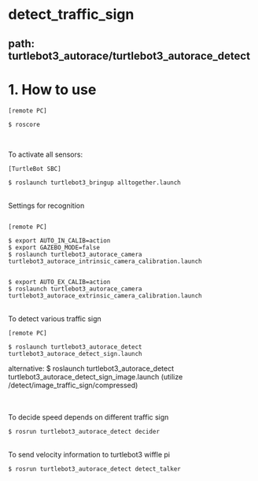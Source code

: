 # detect_traffic_sign
<h2> path: turtlebot3_autorace/turtlebot3_autorace_detect</h2>

<h1>1. How to use</h1>

<pre><code>[remote PC]<br>
$ roscore
</code></pre><br>

To activate all sensors:
<pre><code>[TurtleBot SBC] <br>
$ roslaunch turtlebot3_bringup alltogether.launch
</code></pre>

<br>
Settings for recognition
<pre><code><br>[remote PC]<br>
$ export AUTO_IN_CALIB=action
$ export GAZEBO_MODE=false
$ roslaunch turtlebot3_autorace_camera turtlebot3_autorace_intrinsic_camera_calibration.launch
<br>
$ export AUTO_EX_CALIB=action
$ roslaunch turtlebot3_autorace_camera turtlebot3_autorace_extrinsic_camera_calibration.launch
</code></pre>

<br>
To detect various traffic sign
<pre><code>[remote PC]<br>
$ roslaunch turtlebot3_autorace_detect turtlebot3_autorace_detect_sign.launch
</code></pre> alternative: $ roslaunch turtlebot3_autorace_detect turtlebot3_autorace_detect_sign_image.launch (utilize /detect/image_traffic_sign/compressed)

<br><br>
To decide speed depends on different traffic sign
<pre><code>$ rosrun turtlebot3_autorace_detect decider
</code></pre>

<br>
To send velocity information to turtlebot3 wiffle pi
<pre><code>$ rosrun turtlebot3_autorace_detect detect_talker
</code></pre>
